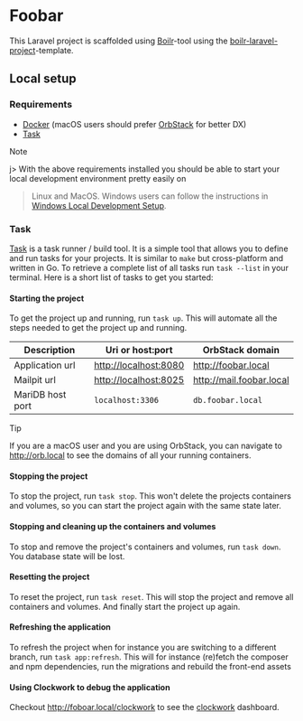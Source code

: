 # Foobar

This Laravel project is scaffolded using [Boilr](https://github.com/Ilyes512/boilr)-tool using the [boilr-laravel-project](https://github.com/Ilyes512/boilr-laravel-project)-template.

## Local setup

### Requirements

- [Docker](https://www.docker.com/products/docker-desktop) (macOS users should prefer
  [OrbStack](https://orbstack.dev/download) for better DX)
- [Task](https://taskfile.dev/installation/)

> [!NOTE]
j> With the above requirements installed you should be able to start your local development environment pretty easily on
> Linux and MacOS. Windows users can follow the instructions in
> [Windows Local Development Setup](docs/windows-local-development-setup.md).

### Task

[Task](https://taskfile.dev/) is a task runner / build tool. It is a simple tool that allows you to define and run tasks
for your projects. It is similar to `make` but cross-platform and written in Go. To retrieve a complete list of all
tasks run `task --list` in your terminal. Here is a short list of tasks to get you started:

#### Starting the project

To get the project up and running, run `task up`. This will automate all the steps needed to get the project up and
running.

| Description      | Uri or host:port        | OrbStack domain            |
|------------------|-------------------------|----------------------------|
| Application url  | <http://localhost:8080> | <http://foobar.local>      |
| Mailpit url      | <http://localhost:8025> | <http://mail.foobar.local> |
| MariDB host port | `localhost:3306`        | `db.foobar.local`          |

> [!TIP]
> If you are a macOS user and you are using OrbStack, you can navigate to <http://orb.local> to see the domains of all
> your running containers.

#### Stopping the project

To stop the project, run `task stop`. This won't delete the projects containers and volumes, so you can start the
project again with the same state later.

#### Stopping and cleaning up the containers and volumes

To stop and remove the project's containers and volumes, run `task down`. You database state will be lost.

#### Resetting the project

To reset the project, run `task reset`. This will stop the project and remove all containers and volumes. And finally
start the project up again.

#### Refreshing the application

To refresh the project when for instance you are switching to a different branch, run `task app:refresh`. This will for
instance (re)fetch the composer and npm dependencies, run the migrations and rebuild the front-end assets

#### Using Clockwork to debug the application

Checkout <http://foboar.local/clockwork> to see the [clockwork](https://underground.works/clockwork/) dashboard.

